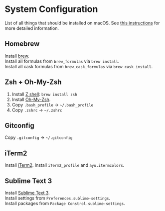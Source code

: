 # System Configuration
List of all things that should be installed on macOS. See [this instructions](https://sourabhbajaj.com/mac-setup/) for more detailed information.

## Homebrew
Install [brew](https://brew.sh).  
Install all formulas from `brew_formulas` via `brew install`.  
Install all cask formulas from `brew_cask_formulas` via `brew cask install`.


## Zsh + Oh-My-Zsh
1. Install [Z shell](http://zsh.sourceforge.net): `brew install zsh`
2. Install [Oh-My-Zsh](https://ohmyz.sh).
3. Copy `.bash_profile` -> `~/.bash_profile`
4. Copy `.zshrc` -> `~/.zshrc`

## Gitconfig
Copy `.gitconfig` -> `~/.gitconfig`

## iTerm2
Install [iTerm2](https://www.iterm2.com).
Install `iTerm2_profile` and `ayu.itermcolors`.

## Sublime Text 3
Install [Sublime Text 3](https://www.sublimetext.com).  
Install settings from `Preferences.sublime-settings`.  
Install packages from `Package Constrol.sublime-settings`.